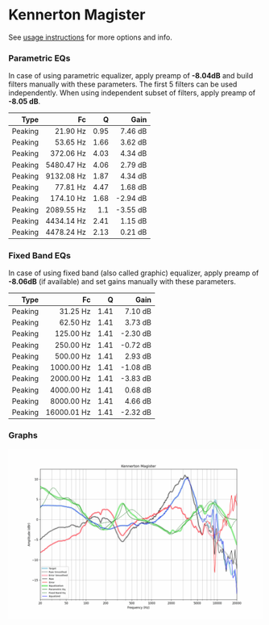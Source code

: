 # Kennerton Magister
See [usage instructions](https://github.com/jaakkopasanen/AutoEq#usage) for more options and info.

### Parametric EQs
In case of using parametric equalizer, apply preamp of **-8.04dB** and build filters manually
with these parameters. The first 5 filters can be used independently.
When using independent subset of filters, apply preamp of **-8.05 dB**.

| Type    | Fc         |    Q | Gain     |
|--------:|-----------:|-----:|---------:|
| Peaking | 21.90 Hz   | 0.95 | 7.46 dB  |
| Peaking | 53.65 Hz   | 1.66 | 3.62 dB  |
| Peaking | 372.06 Hz  | 4.03 | 4.34 dB  |
| Peaking | 5480.47 Hz | 4.06 | 2.79 dB  |
| Peaking | 9132.08 Hz | 1.87 | 4.34 dB  |
| Peaking | 77.81 Hz   | 4.47 | 1.68 dB  |
| Peaking | 174.10 Hz  | 1.68 | -2.94 dB |
| Peaking | 2089.55 Hz | 1.1  | -3.55 dB |
| Peaking | 4434.14 Hz | 2.41 | 1.15 dB  |
| Peaking | 4478.24 Hz | 2.13 | 0.21 dB  |

### Fixed Band EQs
In case of using fixed band (also called graphic) equalizer, apply preamp of **-8.06dB**
(if available) and set gains manually with these parameters.

| Type    | Fc          |    Q | Gain     |
|--------:|------------:|-----:|---------:|
| Peaking | 31.25 Hz    | 1.41 | 7.10 dB  |
| Peaking | 62.50 Hz    | 1.41 | 3.73 dB  |
| Peaking | 125.00 Hz   | 1.41 | -2.30 dB |
| Peaking | 250.00 Hz   | 1.41 | -0.72 dB |
| Peaking | 500.00 Hz   | 1.41 | 2.93 dB  |
| Peaking | 1000.00 Hz  | 1.41 | -1.08 dB |
| Peaking | 2000.00 Hz  | 1.41 | -3.83 dB |
| Peaking | 4000.00 Hz  | 1.41 | 0.68 dB  |
| Peaking | 8000.00 Hz  | 1.41 | 4.66 dB  |
| Peaking | 16000.01 Hz | 1.41 | -2.32 dB |

### Graphs
![](./Kennerton%20Magister.png)
